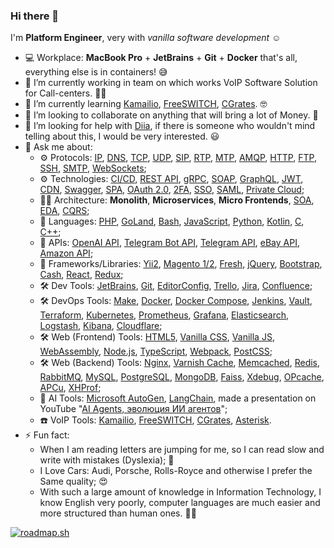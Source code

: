 ### Hi there 👋

I'm **Platform Engineer**, very with _vanilla software development_ ☺️

- 💻 Workplace: **MacBook Pro** + **JetBrains** + **Git** + **Docker** that's all, everything else is in containers! 😅
- 🔭 I’m currently working in team on which works VoIP Software Solution for Call-centers. 👨‍💻
- 🌱 I’m currently learning [Kamailio](https://github.com/kamailio/kamailio), [FreeSWITCH](https://github.com/signalwire/freeswitch), [CGrates](https://github.com/cgrates/cgrates). 🤓
- 👯 I’m looking to collaborate on anything that will bring a lot of Money. 🤑
- 🤔 I’m looking for help with [Diia](https://github.com/diia-open-source), if there is someone who wouldn't mind telling about this, I would be very interested. 😃
- 💬 Ask me about:
  * ⚙️ Protocols: [IP](https://en.wikipedia.org/wiki/Internet_Protocol), [DNS](https://en.wikipedia.org/wiki/Domain_Name_System), [TCP](https://en.wikipedia.org/wiki/Transmission_Control_Protocol), [UDP](https://en.wikipedia.org/wiki/User_Datagram_Protocol), [SIP](https://en.wikipedia.org/wiki/Session_Initiation_Protocol), [RTP](https://en.wikipedia.org/wiki/Real-time_Transport_Protocol), [MTP](https://github.com/modelcontextprotocol "Model Context Protocol"), [AMQP](https://en.wikipedia.org/wiki/Advanced_Message_Queuing_Protocol), [HTTP](https://en.wikipedia.org/wiki/HTTP), [FTP](https://en.wikipedia.org/wiki/File_Transfer_Protocol), [SSH](https://en.wikipedia.org/wiki/Secure_Shell), [SMTP](https://en.wikipedia.org/wiki/Simple_Mail_Transfer_Protocol), [WebSockets](https://developer.mozilla.org/en-US/docs/Web/API/WebSockets_API);
  * ⚙️ Technologies: [CI/CD](# "Continuous Integration and Continuous Delivery"), [REST API](https://en.wikipedia.org/wiki/REST), [gRPC](https://grpc.io), [SOAP](https://en.wikipedia.org/wiki/SOAP), [GraphQL](https://graphql.org), [JWT](https://jwt.io "JSON Web Tokens"), [CDN](https://en.wikipedia.org/wiki/Content_delivery_network "Content Delivery Network"), [Swagger](https://github.com/swagger-api), [SPA](https://en.wikipedia.org/wiki/Single-page_application), [OAuth 2.0](https://oauth.net/2/), [2FA](https://en.wikipedia.org/wiki/Multi-factor_authentication), [SSO](https://en.wikipedia.org/wiki/Single_sign-on), [SAML](https://en.wikipedia.org/wiki/Security_Assertion_Markup_Language), [Private Cloud](https://en.wikipedia.org/wiki/Private_cloud_computing_infrastructure);
  * 👨‍🎨 Architecture: **Monolith**, **Microservices**, **Micro Frontends**, [SOA](# "Service-Oriented Architecture"), [EDA](# "Event-Driven Architecture"), [CQRS](# "Command Query Responsibility Segregation");
  * 🎨 Languages: [PHP](https://github.com/topics/php), [GoLand](https://github.com/topics/golang), [Bash](https://github.com/topics/bash), [JavaScript](https://github.com/topics/javascript), [Python](https://www.python.org/about/quotes/), [Kotlin](https://github.com/topics/kotlin), [C](https://github.com/topics/c), [C++](https://github.com/topics/cpp);
  * 🔌 APIs: [OpenAI API](https://platform.openai.com), [Telegram Bot API](https://core.telegram.org/bots/api), [Telegram API](https://core.telegram.org/tdlib), [eBay API](https://developer.ebay.com/api-docs/static/ebay-rest-landing.html), [Amazon API](https://docs.aws.amazon.com/apigateway/latest/developerguide/http-api-vs-rest.html);
  * 🧩 Frameworks/Libraries: [Yii2](https://github.com/yiisoft/yii2), [Magento 1/2](https://github.com/magento), [Fresh](https://github.com/denoland/fresh), [jQuery](https://github.com/jquery/jquery), [Bootstrap](https://github.com/twbs), [Cash](https://github.com/fabiospampinato/cash), [React](https://github.com/facebook/react), [Redux](https://github.com/reduxjs/react-redux);
  * 🛠️ Dev Tools: [JetBrains](https://www.jetbrains.com), [Git](https://github.com/Git), [EditorConfig](https://github.com/editorconfig), [Trello](https://trello.com), [Jira](https://www.atlassian.com/software/jira), [Confluence](https://www.atlassian.com/software/confluence);
  * 🛠️ DevOps Tools: [Make](https://en.wikipedia.org/wiki/Make_(software)), [Docker](https://github.com/Docker), [Docker Compose](https://github.com/docker/compose), [Jenkins](https://github.com/jenkinsci), [Vault](https://github.com/hashicorp/vault), [Terraform](https://github.com/hashicorp/terraform), [Kubernetes](https://github.com/kubernetes), [Prometheus](https://github.com/Prometheus), [Grafana](https://github.com/Grafana), [Elasticsearch](https://github.com/elastic/elasticsearch), [Logstash](https://github.com/elastic/logstash), [Kibana](https://github.com/elastic/kibana), [Cloudflare](https://github.com/Cloudflare);
  * 🛠️ Web (Frontend) Tools: [HTML5](https://html.spec.whatwg.org/), [Vanilla CSS](https://www.w3.org/Style/CSS/), [Vanilla JS](http://vanilla-js.com), [WebAssembly](https://github.com/webassembly), [Node.js](https://github.com/nodejs), [TypeScript](https://github.com/microsoft/TypeScript), [Webpack](https://github.com/webpack), [PostCSS](https://github.com/postcss/postcss);
  * 🛠️ Web (Backend) Tools: [Nginx](https://github.com/Nginx), [Varnish Cache](https://github.com/varnishcache), [Memcached](https://github.com/memcached), [Redis](https://github.com/redis), [RabbitMQ](https://github.com/RabbitMQ), [MySQL](https://github.com/MySQL), [PostgreSQL](https://github.com/postgres), [MongoDB](https://github.com/mongodb), [Faiss](https://github.com/facebookresearch/faiss), [Xdebug](https://github.com/xdebug), [OPcache](https://www.php.net/manual/en/book.opcache.php), [APCu](https://www.php.net/manual/en/book.apcu.php), [XHProf](https://www.php.net/manual/en/book.xhprof.php);
  * 🤖 AI Tools: [Microsoft AutoGen](https://github.com/microsoft/autogen), [LangChain](https://github.com/langchain-ai/langchain), made a presentation on YouTube "[AI Agents, эволюция ИИ агентов](https://youtu.be/0Q_-9HGiPWA?si=hMH3nmdfEMegqrUe)";
  * ☎️ VoIP Tools: [Kamailio](https://github.com/kamailio/kamailio), [FreeSWITCH](https://github.com/signalwire/freeswitch), [CGrates](https://github.com/cgrates/cgrates), [Asterisk](https://github.com/asterisk/asterisk).
- ⚡  Fun fact:
  * When I am reading letters are jumping for me, so I can read slow and write with mistakes (Dyslexia); 🙈
  * I Love Cars: Audi, Porsche, Rolls-Royce and otherwise I prefer the Same quality; 😍
  * With such a large amount of knowledge in Information Technology, I know English very poorly, computer languages are much easier and more structured than human ones. 🤷‍♂️

[![roadmap.sh](https://api.roadmap.sh/v1-badge/wide/657b81265145316d25058b9a?variant=dark)](https://roadmap.sh)
